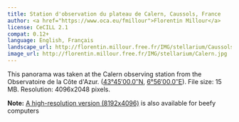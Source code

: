 ```yaml
---
title: Station d'observation du plateau de Calern, Caussols, France
author: <a href="https://www.oca.eu/fmillour">Florentin Millour</a>
license: CeCILL 2.1
compat: 0.12+
language: English, Français
landscape_url: http://florentin.millour.free.fr/IMG/stellarium/Caussols_v2.zip
image_url: http://florentin.millour.free.fr/IMG/stellarium/Calern.jpg
---
```

This panorama was taken at the Calern observing station from the Observatoire de la Côte d'Azur. (<a href="http://tools.wmflabs.org/geohack/geohack.php?params=43.75_N_6.9333333_E">43°45′00.0″N</a>, <a href="http://gpso.de/maps/?z=9;p=43.75,6.93333;">6°56′00.0″E</a>). File size: 15 MB. Resolution: 4096x2048 pixels.

<strong>Note:</strong> <a href="http://florentin.millour.free.fr/IMG/stellarium/Caussols4.zip">A high-resolution version (8192x4096)</a> is also available for beefy computers